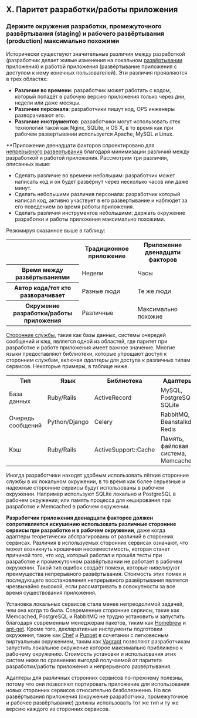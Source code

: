 ## X. Паритет разработки/работы приложения
### Держите окружения разработки, промежуточного развёртывания (staging) и рабочего развёртывания (production) максимально похожими

Исторически существуют значительные различия между разработкой (разработчик делает живые изменения на локальном [развёртывании](./codebase) приложения) и работой приложения (развёртывание приложения с доступом к нему конечных пользователей). Эти различия проявляются в трех областях:

* **Различие во времени:** разработчик может работать с кодом, который попадёт в рабочую версию приложения только через дни, недели или даже месяцы.
* **Различие персонала**: разработчики пишут код, OPS инженеры разворачивают его.
* **Различие инструментов**: разработчики могут использовать стек технологий такой как Nginx, SQLite, и OS X, в то время как при рабочем развертывании используется Apache, MySQL и Linux.

**Приложение двенадцати факторов спроектировано для [непрерывного развертывания](http://www.avc.com/a_vc/2011/02/continuous-deployment.html) благодаря минимизации различий между разработкой и работой приложения. Рассмотрим три различия, описанных выше:

* Сделать различие во времени небольшим: разработчик может написать код и он будет развёрнут через несколько часов или даже минут.
* Сделать небольшими различия персонала: разработчик который написал код, активно участвует в его развертывание и наблюдет за его поведением во время работы приложения.
* Сделать различия инструментов небольшими: держать окружение разработки и работы приложения максимально похожими.

Резюмируя сказанное выше в таблицу:

<table>
  <tr>
    <th></th>
    <th>Традиционное приложение</th>
    <th>Приложение двенадцати факторов</th>
  </tr>
  <tr>
    <th>Время между развёртываниями</th>
    <td>Недели</td>
    <td>Часы</td>
  </tr>
  <tr>
    <th>Автор кода/тот кто разворачивает</th>
    <td>Разные люди</td>
    <td>Те же люди</td>
  </tr>
  <tr>
    <th>Окружение разработки/работы приложения</th>
    <td>Различные</td>
    <td>Максимально похожие</td>
  </tr>
</table>

[Сторонние службы](./backing-services), такие как базы данных, системы очередей сообщений и кэш, является одной из областей, где паритет при разработке и работе приложения имеет важное значение. Многие языки предоставляют библиотеки, которые упрощают доступ к сторонним службам, включая *адаптеры* для доступа к различных типам сервисов. Некоторые примеры, в таблице ниже.

<table>
  <tr>
    <th>Тип</th>
    <th>Язык</th>
    <th>Библиотека</th>
    <th>Адаптеры</th>
  </tr>
  <tr>
    <td>База данных</td>
    <td>Ruby/Rails</td>
    <td>ActiveRecord</td>
    <td>MySQL, PostgreSQL, SQLite</td>
  </tr>
  <tr>
    <td>Очередь сообщений</td>
    <td>Python/Django</td>
    <td>Celery</td>
    <td>RabbitMQ, Beanstalkd, Redis</td>
  </tr>
  <tr>
    <td>Кэш</td>
    <td>Ruby/Rails</td>
    <td>ActiveSupport::Cache</td>
    <td>Память, файловая система, Memcached</td>
  </tr>
</table>

Иногда разработчики находят удобным использовать лёгкие сторонние службы в их локальном окружении, в то время как более серьезные и надежные сторонние сервисы будут использованы в рабочем окружении. Например используют SQLite локально и PostgreSQL в рабочем окружении; или память процесса для кеширования при разработке и Memcached в рабочем окружении.

**Разработчик приложения двенадцати факторов должен сопротивляется искушению использовать различные сторонние сервисы при разработке и в рабочем окружении**, даже когда адаптеры теоретически абстрагированы от различий в сторонних сервисах. Различия в используемых сторонних сервисах означают, что может возникнуть крошечная несовместимость, которая станет причиной того, что код, который работал и прошёл тесты при разработке и промежуточном развёртывании не работает в рабочем окружении. Такой тип ошибок создаёт помехи, которые нивелируют преимущества непрерывного развёртывания. Стоимость этих помех и последующего восстановления непрерывного развёртывания является чрезвычайно высокой, если рассматривать в совокупности за все время существования приложения.

Установка локальных сервисов стала менее непреодолимой задачей, чем она когда то была. Современные сторонние сервисы, такие как Memcached, PostgreSQL и RabbitMQ не трудно установить и запустить благодаря современным менеджерам пакетов, тиким как [Homebrew](http://mxcl.github.com/homebrew/) и [apt-get](https://help.ubuntu.com/community/AptGet/Howto). Кроме того, декларативные инструменты подготовки окружения, такие как [Chef](http://www.opscode.com/chef/) и [Puppet](http://docs.puppetlabs.com/) в сочетании с легковесным виртуальным окружением, таким как [Vagrant](http://vagrantup.com/) позволяют разработчикам запустить локальное окружение которое максимально приближено к рабочему окружению. Стоимость установки и использования этих систем ниже по сравнению выгодой получаемой от паритета разработки/работы приложения и непрерывного развёртывания.

Адаптеры для различных сторонних сервисов по-прежнему полезны, потому что они позволяют портировать приложение для использования новых сторонних сервисов относительно безболезненно. Но все развёртывания приложения (окружение разработчика, промежуточное и рабочее развёртывание) должны использовать тот же тип и ту же версию каждого из сторонних сервисов.
